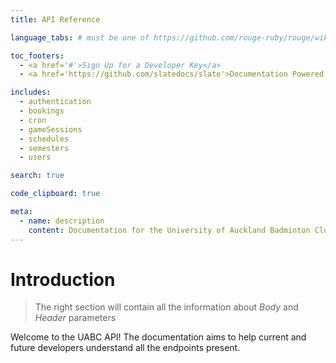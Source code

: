 ```yaml
---
title: API Reference

language_tabs: # must be one of https://github.com/rouge-ruby/rouge/wiki/List-of-supported-languages-and-lexers

toc_footers:
  - <a href='#'>Sign Up for a Developer Key</a>
  - <a href='https://github.com/slatedocs/slate'>Documentation Powered by Slate</a>

includes:
  - authentication
  - bookings
  - cron
  - gameSessions
  - schedules
  - semesters
  - users

search: true

code_clipboard: true

meta:
  - name: description
    content: Documentation for the University of Auckland Badminton Club Booking Page
---
```


# Introduction

> The right section will contain all the information about *Body* and *Header* parameters

Welcome to the UABC API! The documentation aims to help current and future developers understand all the endpoints present.


<!-- # Authentication

> To authorize, use this code:

```javascript
const kittn = require('kittn');

let api = kittn.authorize('meowmeowmeow');
```

> Make sure to replace `meowmeowmeow` with your API key.

Kittn uses API keys to allow access to the API. You can register a new Kittn API key at our [developer portal](http://example.com/developers).

Kittn expects for the API key to be included in all API requests to the server in a header that looks like the following:

`Authorization: meowmeowmeow`

<aside class="notice">
You must replace <code>meowmeowmeow</code> with your personal API key.
</aside> -->
